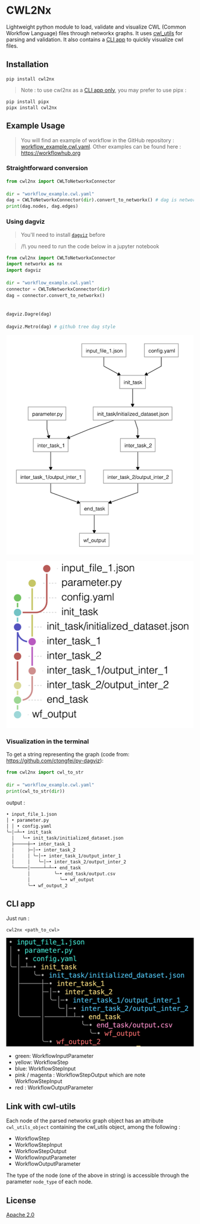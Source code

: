 # CWL2Nx

Lightweight python module to load, validate and visualize CWL (Common Workflow Language) files through networkx graphs.
It uses [cwl_utils](https://github.com/common-workflow-language/cwl-utils) for parsing and validation.
It also contains a [CLI app](#cli-app) to quickly visualize cwl files.


## Installation

```
pip install cwl2nx
```

> Note : to use cwl2nx as a [CLI app only](#cli-app), you may prefer to use pipx :

```
pip install pipx
pipx install cwl2nx
```

## Example Usage

> You will find an example of workflow in the GitHub repository : [workflow_example.cwl.yaml](https://raw.githubusercontent.com/mariusgarenaux/cwl2nx/refs/heads/main/workflow_example.cwl.yaml). Other examples can be found here : https://workflowhub.org

### Straightforward conversion

```python
from cwl2nx import CWLToNetworkxConnector

dir = "workflow_example.cwl.yaml"
dag = CWLToNetworkxConnector(dir).convert_to_networkx() # dag is networkx.DiGraph
print(dag.nodes, dag.edges)
```

### Using dagviz

> You'll need to install [`dagviz`](https://wimyedema.github.io/dagviz/index.html#installing) before

> /!\ you need to run the code below in a jupyter notebook

```python
from cwl2nx import CWLToNetworkxConnector
import networkx as nx
import dagviz

dir = "workflow_example.cwl.yaml"
connector = CWLToNetworkxConnector(dir)
dag = connector.convert_to_networkx()


dagviz.Dagre(dag)

dagviz.Metro(dag) # github tree dag style
```

![Dagre](https://github.com/mariusgarenaux/cwl2nx/blob/main/doc/dagviz_Dagre.png?raw=true)

![Metro](https://github.com/mariusgarenaux/cwl2nx/blob/main/doc/dagviz_Metro.png?raw=true)

### Visualization in the terminal

To get a string representing the graph (code from: https://github.com/ctongfei/py-dagviz):

```python
from cwl2nx import cwl_to_str

dir = "workflow_example.cwl.yaml"
print(cwl_to_str(dir))
```

output : 

```text
• input_file_1.json
│ • parameter.py
│ │ • config.yaml
╰─│─┴─• init_task
  │   ╰─• init_task/initialized_dataset.json
  ├─────┼─• inter_task_1
  │     ├─│─• inter_task_2
  │     │ ╰─│─• inter_task_1/output_inter_1
  │     │   ╰─│─• inter_task_2/output_inter_2
  ╰─────│─────┴─┴─• end_task
        │         ╰─• end_task/output.csv
        │           ╰─• wf_output
        ╰─• wf_output_2
```

## CLI app

Just run :

```
cwl2nx <path_to_cwl>
```

![colored_term](https://github.com/mariusgarenaux/cwl2nx/blob/main/doc/colored_terminal.png?raw=true)

- green: WorkflowInputParameter
- yellow: WorkflowStep
- blue: WorkflowStepInput
- pink / magenta : WorkflowStepOutput which are note WorkflowStepInput
- red : WorkflowOutputParameter

## Link with cwl-utils

Each node of the parsed networkx graph object has an attribute `cwl_utils_object` containing the cwl_utils object, among the following :

- WorkflowStep
- WorkflowStepInput
- WorkflowStepOutput
- WorkflowInputParameter
- WorkflowOutputParameter

The type of the node (one of the above in string) is accessible through the parameter `node_type` of each node.

## License

[Apache 2.0](LICENSE-2.0.txt)